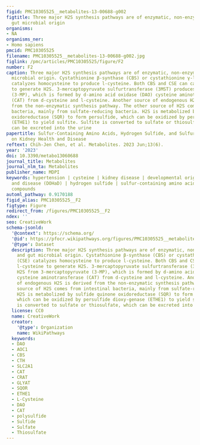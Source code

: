 ```yaml
---
figid: PMC10305525__metabolites-13-00688-g002
figtitle: Three major H2S synthesis pathways are of enzymatic, non-enzymatic, and
  gut microbial origin
organisms:
- NA
organisms_ner:
- Homo sapiens
pmcid: PMC10305525
filename: PMC10305525__metabolites-13-00688-g002.jpg
figlink: /pmc/articles/PMC10305525/figure/F2
number: F2
caption: Three major H2S synthesis pathways are of enzymatic, non-enzymatic, and gut
  microbial origin. Cystathionine β-synthase (CBS) or cystathionine γ-lyase (CSE)
  catalyzes homocysteine to produce l-cysteine. Both CBS and CSE can catalyze l-cysteine
  to generate H2S. 3-mercaptopyruvate sulfurtransferase (3MST) produces H2S from 3-mercaptopyruvate
  (3-MP), which is formed by d-amino acid oxidase (DAO) cysteine aminotransferase
  (CAT) from d-cysteine and l-cysteine. Another source of endogenous H2S is derived
  from the non-enzymatic synthesis pathway. The other source of H2S comes from intestinal
  bacteria, mainly from sulfate-reducing bacteria. H2S is metabolized by sulfide quinone
  oxidoreductase (SQR) to form persulfide, which can be oxidized by persulfide dioxy-genase
  (ETHE1) to yield sulfite. Sulfite is converted to sulfate or thiosulfate, which
  can be excreted into the urine
papertitle: Sulfur-Containing Amino Acids, Hydrogen Sulfide, and Sulfur Compounds
  on Kidney Health and Disease
reftext: Chih-Jen Chen, et al. Metabolites. 2023 Jun;13(6).
year: '2023'
doi: 10.3390/metabo13060688
journal_title: Metabolites
journal_nlm_ta: Metabolites
publisher_name: MDPI
keywords: hypertension | cysteine | kidney disease | developmental origins of health
  and disease (DOHaD) | hydrogen sulfide | sulfur-containing amino acids | organosulfur
  compounds
automl_pathway: 0.9170188
figid_alias: PMC10305525__F2
figtype: Figure
redirect_from: /figures/PMC10305525__F2
ndex: ''
seo: CreativeWork
schema-jsonld:
  '@context': https://schema.org/
  '@id': https://pfocr.wikipathways.org/figures/PMC10305525__metabolites-13-00688-g002.html
  '@type': Dataset
  description: Three major H2S synthesis pathways are of enzymatic, non-enzymatic,
    and gut microbial origin. Cystathionine β-synthase (CBS) or cystathionine γ-lyase
    (CSE) catalyzes homocysteine to produce l-cysteine. Both CBS and CSE can catalyze
    l-cysteine to generate H2S. 3-mercaptopyruvate sulfurtransferase (3MST) produces
    H2S from 3-mercaptopyruvate (3-MP), which is formed by d-amino acid oxidase (DAO)
    cysteine aminotransferase (CAT) from d-cysteine and l-cysteine. Another source
    of endogenous H2S is derived from the non-enzymatic synthesis pathway. The other
    source of H2S comes from intestinal bacteria, mainly from sulfate-reducing bacteria.
    H2S is metabolized by sulfide quinone oxidoreductase (SQR) to form persulfide,
    which can be oxidized by persulfide dioxy-genase (ETHE1) to yield sulfite. Sulfite
    is converted to sulfate or thiosulfate, which can be excreted into the urine
  license: CC0
  name: CreativeWork
  creator:
    '@type': Organization
    name: WikiPathways
  keywords:
  - DAO
  - AOC1
  - CBS
  - CTH
  - SLC2A1
  - CAT
  - CRAT
  - GLYAT
  - SQOR
  - ETHE1
  - L-Cysteine
  - DAO
  - CAT
  - polysulfide
  - Sulfide
  - Sulfate
  - Thiosulfate
---
```

